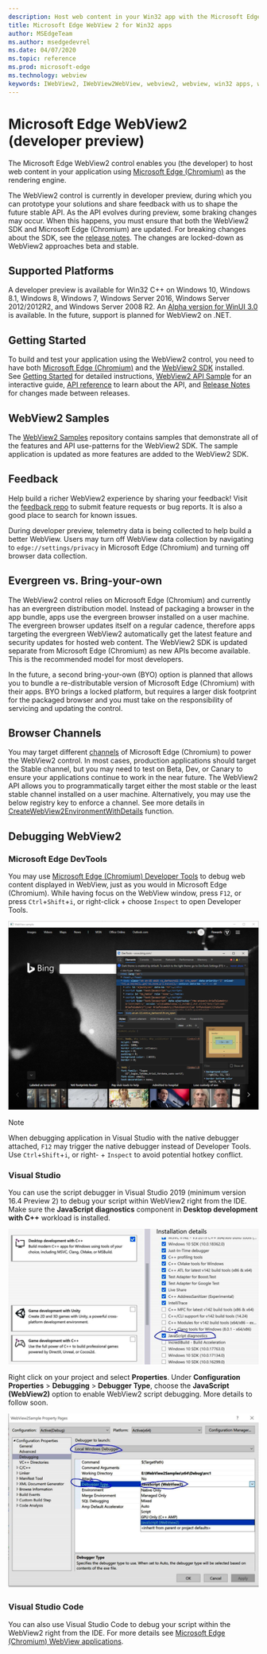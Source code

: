 ```yaml
---
description: Host web content in your Win32 app with the Microsoft Edge WebView 2 control
title: Microsoft Edge WebView 2 for Win32 apps
author: MSEdgeTeam
ms.author: msedgedevrel
ms.date: 04/07/2020
ms.topic: reference
ms.prod: microsoft-edge
ms.technology: webview
keywords: IWebView2, IWebView2WebView, webview2, webview, win32 apps, win32, edge, ICoreWebView2, ICoreWebView2Host, browser control, edge html
---
```


# Microsoft Edge WebView2 (developer preview)  

The Microsoft Edge WebView2 control enables you \(the developer\) to host web content in your application using [Microsoft Edge (Chromium)][MicrosoftEdgeInsider] as the rendering engine.  

The WebView2 control is currently in developer preview, during which you can prototype your solutions and share feedback with us to shape the future stable API.  As the API evolves during preview, some braking changes may occur. When this happens, you must ensure that both the WebView2 SDK and Microsoft Edge \(Chromium\) are updated.  For breaking changes about the SDK, see the [release notes][HostingWebview2ReleaseNotes].  The changes are locked-down as WebView2 approaches beta and stable.  

## Supported Platforms  

A developer preview is available for Win32 C++ on Windows 10, Windows 8.1, Windows 8, Windows 7, Windows Server 2016, Windows Server 2012/2012R2, and Windows Server 2008 R2.  An [Alpha version for WinUI 3.0][UwpToolkitsWinui3Index] is available.  In the future, support is planned for WebView2 on .NET.  

## Getting Started  

To build and test your application using the WebView2 control, you need to have both [Microsoft Edge (Chromium)][MicrosoftEdgeInsiderDownload] and the [WebView2 SDK][NugetPackagesMicrosoftWebView2] installed.  See [Getting Started][HostingWebview2GettingStarted] for detailed instructions, [WebView2 API Sample][GithubMicrosoftEdgeWebView2SamplesWebView2ApiSample] for an interactive guide, [API reference][HostingWebview2Reference] to learn about the API, and [Release Notes][HostingWebview2ReleaseNotes] for changes made between releases.  

## WebView2 Samples 

The [WebView2 Samples][GithubMicrosoftEdgeWebView2Samples] repository contains samples that demonstrate all of the features and  API use-patterns for the WebView2 SDK.  The sample application is updated as more features are added to the WebView2 SDK.  

## Feedback  

Help build a richer WebView2 experience by sharing your feedback!  Visit the [feedback repo][GithubMicrosoftEdgeWebViewFeedback] to submit feature requests or bug reports.  It is also a good place to search for known issues.  

During developer preview, telemetry data is being collected to help build a better WebView.  Users may turn off WebView data collection by navigating to `edge://settings/privacy` in Microsoft Edge \(Chromium\) and turning off browser data collection.  

## Evergreen vs. Bring-your-own  

The WebView2 control relies on Microsoft Edge \(Chromium\) and currently has an evergreen distribution model.  Instead of packaging a browser in the app bundle, apps use the evergreen browser installed on a user machine.  The evergreen browser updates itself on a regular cadence, therefore apps targeting the evergreen WebView2 automatically get the latest feature and security updates for hosted web content.  The WebView2 SDK is updated separate from Microsoft Edge \(Chromium\) as new APIs become available.  This is the recommended model for most developers.  

In the future, a second bring-your-own \(BYO\) option is planned that allows you to bundle a re-distributable version of Microsoft Edge \(Chromium\) with their apps.  BYO brings a locked platform, but requires a larger disk footprint for the packaged browser and you must take on the responsibility of servicing and updating the control.  

## Browser Channels  

You may target different [channels][MicrosoftEdgeInsiderDownload] of Microsoft Edge \(Chromium\) to power the WebView2 control.  In most cases, production applications should target the Stable channel, but you may need to test on Beta, Dev, or Canary to ensure your applications continue to work in the near future.  The WebView2 API allows you to programmatically target either the most stable or the least stable channel installed on a user machine.  Alternatively, you may use the below registry key to enforce a channel.  See more details in [CreateWebView2EnvironmentWithDetails][HostingWebview2ReferenceWebview2idl] function.  

## Debugging WebView2  

### Microsoft Edge DevTools  

You may use [Microsoft Edge (Chromium) Developer Tools][DevtoolsGuideChromium] to debug web content displayed in WebView, just as you would in Microsoft Edge \(Chromium\).  While having focus on the WebView window, press `F12`, or press `Ctrl`+`Shift`+`i`, or right-click + choose `Inspect` to open Developer Tools.  

![F12][ImageF12]  

> [!NOTE]
> When debugging application in Visual Studio with the native debugger attached, `F12` may trigger the native debugger instead of Developer Tools.  Use `Ctrl`+`Shift`+`i`, or right- + `Inspect` to avoid potential hotkey conflict.  

### Visual Studio  

You can use the script debugger in Visual Studio 2019 \(minimum version 16.4 Preview 2\) to debug your script within WebView2 right from the IDE.  Make sure the **JavaScript diagnostics** component in **Desktop development with C++** workload is installed.  

![VSJSDiagnostics][ImageVsJsDiagnostics]  

Right click on your project and select **Properties**.  Under **Configuration Properties** > **Debugging** > **Debugger Type**,  choose the **JavaScript (WebView2)** option to enable WebView2 script debugging.  More details to follow soon.  

![VSScriptDebugger][ImageVsScriptDebugger]  

### Visual Studio Code  

You can also use Visual Studio Code to debug your script within the WebView2 right from the IDE.  For more details see [Microsoft Edge (Chromium) WebView applications][GithubMicrosoftVscodeEdgeDebug2ReadmeChromiumWebviewApplications].  

<!-- image links -->  

[ImageF12]: webview2/media/f12.png "F12"  
[ImageVsJsDiagnostics]: webview2/media/vs-js-diagnostics.png "VS JS Diagnostics"  
[ImageVsScriptDebugger]: webview2/media/vs-script-debugger.png "VS Script Debugger"  

<!-- links -->  

[DevtoolsGuideChromium]: /microsoft-edge/devtools-guide-chromium "Microsoft Edge (Chromium) Developer Tools"  

[HostingWebview2GettingStarted]: webview2/getting-started.md "Getting Started With WebView2 (Developer Preview)"  
[HostingWebview2Reference]:  webview2/reference-webview2.md "Reference (WebView2)"
[HostingWebview2ReferenceWebview2idl]: webview2/reference/webview2.idl.md "interface ICoreWebView2"  

[HostingWebview2ReleaseNotes]: webview2/release-notes.md "WebView2 SDK Release Notes"  

[UwpToolkitsWinui3Index]: /uwp/toolkits/winui3/index "WinUI 3.0 Alpha (February 2020)"  

[GithubMicrosoftEdgeWebViewFeedback]: https://github.com/MicrosoftEdge/WebViewFeedback "MicrosoftEdge/WebViewFeedback | GitHub"  
[GithubMicrosoftEdgeWebView2Samples]: https://github.com/MicrosoftEdge/WebView2Samples "MicrosoftEdge/WebView2Samples | GitHub"
[GithubMicrosoftEdgeWebView2SamplesWebView2ApiSample]: https://github.com/MicrosoftEdge/WebView2Samples/tree/master/WebView2APISample "WebView2Sample - MicrosoftEdge/WebView2Samples | GitHub"  

[GithubMicrosoftVscodeEdgeDebug2ReadmeChromiumWebviewApplications]: https://github.com/microsoft/vscode-edge-debug2/blob/master/README.md#microsoft-edge-chromium-webview-applications "Microsoft Edge (Chromium) WebView applications - VS Code - Debugger for Microsoft Edge - microsoft/vscode-edge-debug2 | GitHub"  

[MicrosoftEdgeInsider]: https://www.microsoftedgeinsider.com "Microsoft Edge Insider"  
[MicrosoftEdgeInsiderDownload]: https://www.microsoftedgeinsider.com/download "Microsoft Edge Insider Channels"  

[NugetPackagesMicrosoftWebView2]: https://www.nuget.org/packages/Microsoft.Web.WebView2 "Microsoft.Web.WebView2 | nuget"  
